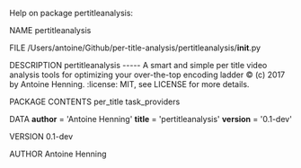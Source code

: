 Help on package pertitleanalysis:

NAME
    pertitleanalysis

FILE
    /Users/antoine/Github/per-title-analysis/pertitleanalysis/__init__.py

DESCRIPTION
    pertitleanalysis
    -----
    A smart and simple per title video analysis tools for optimizing your over-the-top encoding ladder
    :copyright: (c) 2017 by Antoine Henning.
    :license: MIT, see LICENSE for more details.

PACKAGE CONTENTS
    per_title
    task_providers

DATA
    __author__ = 'Antoine Henning'
    __title__ = 'pertitleanalysis'
    __version__ = '0.1-dev'

VERSION
    0.1-dev

AUTHOR
    Antoine Henning


